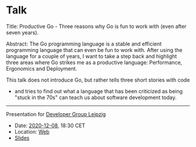 # Talk

Title:  Productive Go - Three reasons why Go is fun to work with (even after seven years).

Abstract: The Go programming language is a stable and efficient programming
language that can even be fun to work with. After using the language for a
couple of years, I want to take a step back and highlight three areas where Go
strikes me as a productive language: Performance, Ergonomics and Deployment.

This talk does not introduce Go, but rather tells three short stories with code
- and tries to find out what a language that has been criticized as being
"stuck in the 70s" can teach us about software development today.

----

Presentation for [Developer Group Leipzig](https://www.meetup.com/Developer-Group-Leipzig/)

* Date: [2020-12-08](https://www.meetup.com/Developer-Group-Leipzig/events/273876459/), 18:30 CET
* Location: [Web](https://www.meetup.com/Developer-Group-Leipzig/events/273876459/)
* [Slides](Slides.md)
